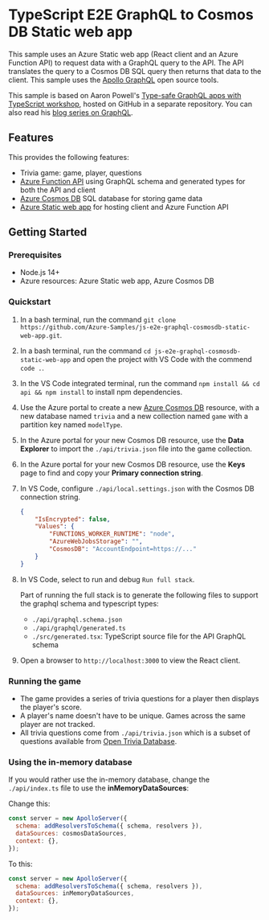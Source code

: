 # TypeScript E2E GraphQL to Cosmos DB Static web app

This sample uses an Azure Static web app (React client and an Azure Function API) to request data with a GraphQL query to the API. The API translates the query to a Cosmos DB SQL query then returns that data to the client. This sample uses the [Apollo GraphQL](https://github.com/apollographql) open source tools.

This sample is based on Aaron Powell's [Type-safe GraphQL apps with TypeScript workshop](https://github.com/aaronpowell/graphql-typescript-workshop.git), hosted on GitHub in a separate repository. You can also read his [blog series on GraphQL](https://www.aaron-powell.com/posts/2020-07-13-graphql-on-azure-part-1-getting-started/).

## Features

This provides the following features:

* Trivia game: game, player, questions
* [Azure Function API](https://docs.microsoft.com/en-us/azure/azure-functions/) using GraphQL schema and generated types for both the API and client
* [Azure Cosmos DB](https://docs.microsoft.com/en-us/azure/cosmos-db/) SQL database for storing game data
* [Azure Static web app](https://docs.microsoft.com/en-us/azure/static-web-apps/) for hosting client and Azure Function API

## Getting Started

### Prerequisites

- Node.js 14+
- Azure resources: Azure Static web app, Azure Cosmos DB

### Quickstart

1. In a bash terminal, run the command `git clone https://github.com/Azure-Samples/js-e2e-graphql-cosmosdb-static-web-app.git`.
2. In a bash terminal, run the command `cd js-e2e-graphql-cosmosdb-static-web-app` and open the project with VS Code with the commend `code .`.
3. In the VS Code integrated terminal, run the command `npm install && cd api && npm install` to install npm dependencies.
4. Use the Azure portal to create a new [Azure Cosmos DB](https://ms.portal.azure.com/#create/Microsoft.DocumentDB) resource, with a new database named `trivia` and a new collection named `game` with a partition key named `modelType`. 
5. In the Azure portal for your new Cosmos DB resource, use the **Data Explorer** to import the `./api/trivia.json` file into the game collection.
6. In the Azure portal for your new Cosmos DB resource, use the **Keys** page to find and copy your **Primary connection string**.
7. In VS Code, configure `./api/local.settings.json` with the Cosmos DB connection string.

    ```json
    {
        "IsEncrypted": false,
        "Values": {
            "FUNCTIONS_WORKER_RUNTIME": "node",
            "AzureWebJobsStorage": "",
            "CosmosDB": "AccountEndpoint=https://..."
        }
    }
    ```

8. In VS Code, select to run and debug `Run full stack`.

    Part of running the full stack is to generate the following files to support the graphql schema and typescript types:
    - `./api/graphql.schema.json`
    - `./api/graphql/generated.ts`
    - `./src/generated.tsx`: TypeScript source file for the API GraphQL schema

9. Open a browser to `http://localhost:3000` to view the React client.

### Running the game

* The game provides a series of trivia questions for a player then displays the player's score. 
* A player's name doesn't have to be unique. Games across the same player are not tracked.
* All trivia questions come from `./api/trivia.json` which is a subset of questions available from [Open Trivia Database](https://opentdb.com/).

### Using the in-memory database

If you would rather use the in-memory database, change the `./api/index.ts` file to use the **inMemoryDataSources**:

Change this:

```javascript
const server = new ApolloServer({
  schema: addResolversToSchema({ schema, resolvers }),
  dataSources: cosmosDataSources,
  context: {},
});
```

To this:

```javascript
const server = new ApolloServer({
  schema: addResolversToSchema({ schema, resolvers }),
  dataSources: inMemoryDataSources,
  context: {},
});
```